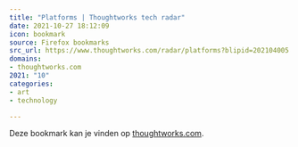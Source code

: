 ```yaml
---
title: "Platforms | Thoughtworks tech radar"
date: 2021-10-27 18:12:09
icon: bookmark
source: Firefox bookmarks
src_url: https://www.thoughtworks.com/radar/platforms?blipid=202104005
domains:
- thoughtworks.com
2021: "10"
categories:
- art
- technology

---
```

Deze bookmark kan je vinden op [thoughtworks.com](https://www.thoughtworks.com/radar/platforms?blipid=202104005).
